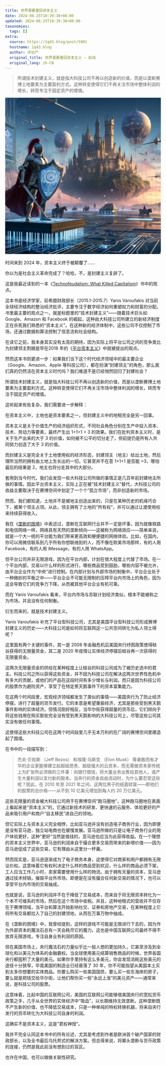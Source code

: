 ```yaml
---
title: 世界需要重回资本主义
date: 2024-06-25T10:39:38+08:00
updated: 2024-06-25T10:39:38+08:00
taxonomies:
  tags: []
extra:
  source: https://1q43.blog/post/5901
  hostname: 1q43.blog
  author: 评论尸
  original_title: 世界需要重回资本主义 – 虹线
  original_lang: zh-CN
---
```

>所谓技术封建主义，就是指大科技公司不再以创造新的价值，而是以垄断赛博土地要素为主要盈利方式。这种转变使得它们不再关注市场中整体利润的增长，转而专注于固定资产的增值。

![](image-934505-gwGQFuDY.png)

时间来到 2024 年，资本主义终于被颠覆了……

你以为是社会主义革命完成了？哈哈，不，是封建主义复辟了。

这是我最近读到的一本《[Technofeudalism: What Killed Capitalism](https://neodb.social/book/77wBUoxwkHwNHSXvth4Wvq)》书中的观点。

这本书是经济学家，前希腊财政部长（2015.1-2015.7）Yanis Varoufakis 对当前全球经济结构的整治经济批评，主要专注于数字经济如何重塑权力和财富的分配。书里最主要的观点之一，就是标题里的“技术封建主义”——随着技术巨头如 Google、Amazon 和 Facebook 的崛起，这种由大科技公司所建立的新经济制度正在杀死我们熟悉的“资本主义”。在这种新的经济体制中，这些公司不仅控制了市场，还通过数据和算法控制了信息流和社会结构。

在读它之前，我本身其实没有太高的期待，因为实际上将平台公司之间的竞争类比为封建领主割据是早在2018 年的《[平台资本主义](https://neodb.social/book/5P5ObrkJKGcqUnOqCbnEcJ)》中就被提出的观点。

然而这本书则更进一步：如果我们当下这个时代经济领域中的最主要企业（Google、Amazon、Apple 等科技公司），都在扮演“封建领主”的角色，那么我们真的仍然活在资本主义时代吗？我们难道不是已经悄然回归了封建社会？

所谓技术封建主义，就是指大科技公司不再以创造新的价值，而是以垄断赛博土地要素为主要盈利方式。这种转变使得它们不再关注市场中整体利润的增长，转而专注于固定资产的增值。

这听起来有些复杂，我们需要进一步解释：

在资本主义中，土地也是资本要素之一，但封建主义中的地租完全是另一回事。

资本主义是关于价值生产的经济组织形式，不同社会角色分别在生产中投入资本、技术、劳动力等要素，最终产生出 1+1+1 > 3 的效果。我们在批判资本主义时，是关于生产出来的大于 3 的价值，如何被不公平的切分走了，但前提仍是所有人共同努力创造了大于 3 的价值。

而封建主义是完全关于土地使用权的经济形态，封建领主（地主）给出土地，然后理所当然的拥有由土地上生长出的一切，它甚至并不在意 1+1+1 是否能 >3，哪怕最后的结果是 2，地主也将分走其中的大部分。

套用到当今时代，我们会发现一些大科技公司所做的事情正是几百年前封建地主所做的事情。因此平台资本主义，实际上正在被“技术封建主义”替代，大科技公司的收益主要取决于在赛博空间中划定了一个个“孤立市场”，而非创造新的市场。

然而，我们都知道，土地并不是被地主创造出来的，只是在某种历史的机缘巧合下，被某个领主占领。从此，领主拥有了土地的“所有权”，并可以通过让渡使用权来持续获得收入。

我在《[垄断的困境](https://1q43.blog/post/766)》中表述过，垄断在互联网行业并不一定是坏事，因为就像铁路和电信网络一样，网络具有天然的垄断倾向——这被称为网络效应——简单来说，就是一个大一统的平台能为我们带来更高效和梗便捷的网络体验。比如，在国内，你可以用微信联系到几乎所有你想联络到的人，而不像在欧美市场那样，有的人用 Facebook，有的人用 iMessage，有的人用 WhatsApp。

但平台公司并非无限游戏，因为在平台内部，计划在很大程度上代替了市场。在一个平台内部，交易以什么样的形式进行，哪些商品受到鼓励，哪些内容不被允许，由平台企业作为“中央”进行控制。在内部计划与外部市场的制衡中，平台企业处于一种微妙的平衡之中——平台企业不可能无限制的压榨平台内市场上的角色，因为这会导致它们的竞争力下降，从而被其他平台企业有机可乘。

而在 Yanis Varoufakis 看来，平台内市场与苏联计划经济类似，根本不能被称之为市场，并且没有任何制衡。

衍生而来的，就是技术封建主义。

Yanis Varoufakis 补充了平台型科技公司，尤其是美国平台型科技公司形成赛博封建主义的历史——大科技公司是如何将互联网这一公共空间转化为私人领土得呢？

这里面有两个关键的事件，其一是 2008 年金融危机后美国央行纾困政策使得硅谷获得的无限量资金，其二是 2020 年疫情让实体经济停摆后硅谷再一次获得的无限量资金。

这两次无限量资金的供给在某种程度上让硅谷的科技公司成为了被历史选中的君主。科技公司之所以获得这些资金，并不因为科技公司在解决这两次世界性危机中有多大的贡献，或他们的产品在这段时间有多少增长与利润。而只是因为科技公司的股票作为避险资产，享受了在特定黑天鹅事件下的资本富集能力。

在这两个时间段里，宏观经济领域都发生了类似的事情——美国央行为了防止经济停摆，进行了超量的货币发行。它的本意是希望重振经济，尤其是那些受到黑天鹅事件影响的实体经济。但情况刚好相反，当华尔街获得超量的货币后，它们倾向于将这些钱用在购买那些完全没有受到黑天鹅影响的大科技公司上，尽管这些公司其实没有做任何事情。

这使得这些大科技公司在这两个时间段里几乎无本万利的在广阔的赛博空间里建造起了围墙。

在书中的一段描写到：

> 杰夫·贝佐斯 （Jeff Bezos） 和埃隆·马斯克 （Elon Musk） 等勇敢而有才华的企业家能够建立起超级昂贵、超级强大的云资本，而无需做资本家传统上为扩张所必须做的三件事：向银行借钱，将大量业务出售给其他人，或产生大量利润以支付新的股本。当央行的资金自由流动时，为什么要忍受这些呢？因此，在 2010 年至 2021 年之间，这两位男子的纸面财富——即他们的股票的总价格——从不到 10 亿美元增加到每人约 20 万亿美元。

这些无限量的资金被大科技公司用于在赛博空间“跑马圈地”，这种跑马圈地在表面上看起来是“资本主义”的，它通过新技术的研发、更快速的云服务、体验更好的产品来吸引用户和商户“自主移民”进自己的领地。

但它实际上与资本主义完全相悖，比如亚马逊并没有创造电子商务行业，因为即便是没有亚马逊，独立站电商也在缓慢发展。亚马逊所做的只是让电子商务行业的用户体验更好，这种“更好”当然是值钱的，亚马逊也应当为此获得收益。在一个理想的资本主义世界中，亚马逊的利润来自于撮合更多交易而带来的新增价值——因为亚马逊促成了这些交易，它有理由从这里分一杯羹。

然而现实是，亚马逊逐渐成为了电子商务本身，这使得它对商家和用户都拥有无限议价权。这意味着它有权利决定什么样的商品受到欢迎，什么样的商品必须下架，工人应当工作几小时，卖家需要使用什么样的物流。由于拥有天量的资本，亚马逊通过技术倾销，摧毁平台外市场，即便是在没有撮合任何新交易的情况下，也可以享受平台内市场的交易抽成。

也就是说，亚马逊的利润并不在于降低了交易成本，而来自于将无限资本转化为一个本不可维系的市场，然后在这个市场中收税。并且，这种地租式的营收并不仅存在于赛博领域，当平台和算法开始影响社交、证券和房地产交易，在某种程度上它将所有交易都拉入了自己的封建领地，从而在万事万物中抽成。

在《垄断的困境》中，我曾经提到，这样的游戏不可能是无限进行下去的，因为作为外部资本的魔法石总有一天会耗尽它的魔力。这也是中国互联网公司最终不得不放弃无限游戏，专注自身业务利润的原因。

但在美国市场上，央行魔法石的力量似乎比一般人想的更加持久，它甚至涉及到全球化和以美元为体系的金融霸权。当全球使用美元结算销售商品的时候，世界各国央行都囤积了大量的美元。如果你手里持有这么多美元，你会发现消耗这些美元的途径十分狭窄，毕竟美国的制造业已经衰落了 30 年，你不可能指望从美国本土买到太多你想要的实体商品。你要么购买一些美国国债，要么买一些东海岸的房子，要么就是把钱交给华尔街，让他们帮你买一些“永远上涨”的美元资产——通常来说，是科技公司的股票。

这意味着，比起中国的互联网公司，美国的互联网公司能够借美国央行的宽松货币政策之手，几乎从全世界的实体经济中“吸血”，以长期维持无效垄断。这种垄断既不产生新的价值，也不降低交易成本，只是一种单纯的特权转换机器，将来自央行发行的货币转化为大科技公司自身的利润。

这确实不是资本主义，这是“君权神授”。

我并不完全认同这本书中的所有论述，尤其是考虑到作者是欧洲首个破产国家的财政部长，以及全书最后乌托邦式的解决方案。但总得来说，将寡头垄断与货币政策的连接，仍然是我此前没有想到过的盲区。

也许在中国，也可以做做关联性研究。
